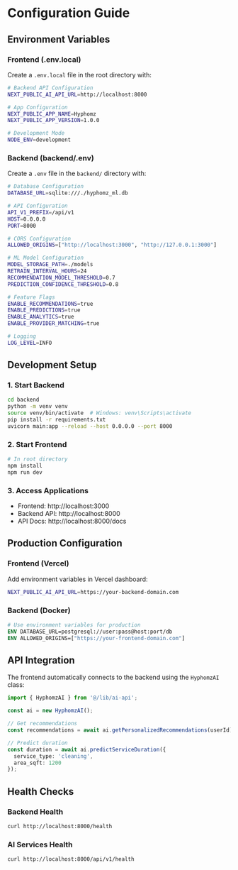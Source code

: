 # Configuration Guide

## Environment Variables

### Frontend (.env.local)
Create a `.env.local` file in the root directory with:

```bash
# Backend API Configuration
NEXT_PUBLIC_AI_API_URL=http://localhost:8000

# App Configuration
NEXT_PUBLIC_APP_NAME=Hyphomz
NEXT_PUBLIC_APP_VERSION=1.0.0

# Development Mode
NODE_ENV=development
```

### Backend (backend/.env)
Create a `.env` file in the `backend/` directory with:

```bash
# Database Configuration
DATABASE_URL=sqlite:///./hyphomz_ml.db

# API Configuration
API_V1_PREFIX=/api/v1
HOST=0.0.0.0
PORT=8000

# CORS Configuration
ALLOWED_ORIGINS=["http://localhost:3000", "http://127.0.0.1:3000"]

# ML Model Configuration
MODEL_STORAGE_PATH=./models
RETRAIN_INTERVAL_HOURS=24
RECOMMENDATION_MODEL_THRESHOLD=0.7
PREDICTION_CONFIDENCE_THRESHOLD=0.8

# Feature Flags
ENABLE_RECOMMENDATIONS=true
ENABLE_PREDICTIONS=true
ENABLE_ANALYTICS=true
ENABLE_PROVIDER_MATCHING=true

# Logging
LOG_LEVEL=INFO
```

## Development Setup

### 1. Start Backend
```bash
cd backend
python -m venv venv
source venv/bin/activate  # Windows: venv\Scripts\activate
pip install -r requirements.txt
uvicorn main:app --reload --host 0.0.0.0 --port 8000
```

### 2. Start Frontend
```bash
# In root directory
npm install
npm run dev
```

### 3. Access Applications
- Frontend: http://localhost:3000
- Backend API: http://localhost:8000
- API Docs: http://localhost:8000/docs

## Production Configuration

### Frontend (Vercel)
Add environment variables in Vercel dashboard:
```bash
NEXT_PUBLIC_AI_API_URL=https://your-backend-domain.com
```

### Backend (Docker)
```dockerfile
# Use environment variables for production
ENV DATABASE_URL=postgresql://user:pass@host:port/db
ENV ALLOWED_ORIGINS=["https://your-frontend-domain.com"]
```

## API Integration

The frontend automatically connects to the backend using the `HyphomzAI` class:

```typescript
import { HyphomzAI } from '@/lib/ai-api';

const ai = new HyphomzAI();

// Get recommendations
const recommendations = await ai.getPersonalizedRecommendations(userId);

// Predict duration
const duration = await ai.predictServiceDuration({
  service_type: 'cleaning',
  area_sqft: 1200
});
```

## Health Checks

### Backend Health
```bash
curl http://localhost:8000/health
```

### AI Services Health
```bash
curl http://localhost:8000/api/v1/health
``` 